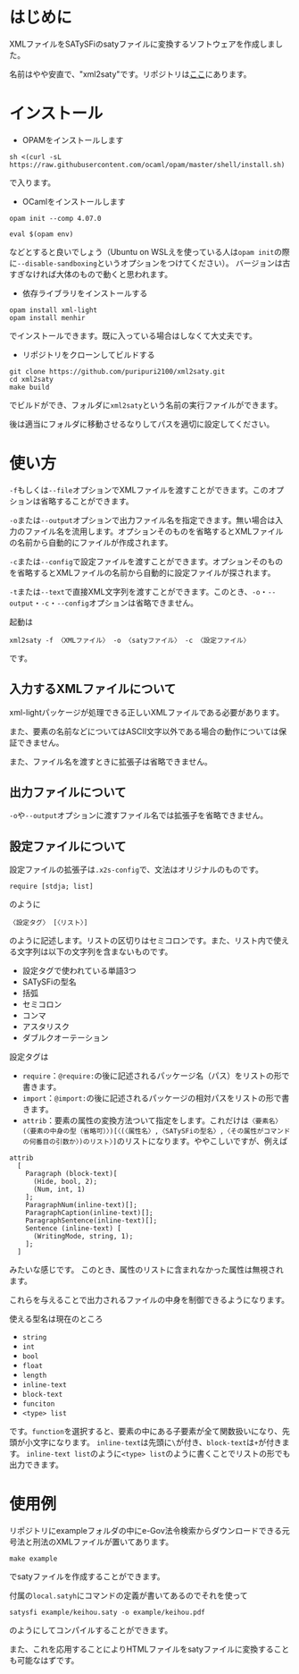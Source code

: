 
# はじめに

XMLファイルをSATySFiのsatyファイルに変換するソフトウェアを作成しました。

名前はやや安直で、"xml2saty"です。リポジトリは[ここ](https://github.com/puripuri2100/xml2saty)にあります。

# インストール

- OPAMをインストールします
```
sh <(curl -sL https://raw.githubusercontent.com/ocaml/opam/master/shell/install.sh)
```
で入ります。
- OCamlをインストールします
```
opam init --comp 4.07.0

eval $(opam env)
```
などとすると良いでしょう（Ubuntu on WSLえを使っている人は`opam init`の際に`--disable-sandboxing`というオプションをつけてください）。
バージョンは古すぎなければ大体のもので動くと思われます。
- 依存ライブラリをインストールする
```
opam install xml-light
opam install menhir
```
でインストールできます。既に入っている場合はしなくて大丈夫です。
- リポジトリをクローンしてビルドする
```
git clone https://github.com/puripuri2100/xml2saty.git
cd xml2saty
make build
```
でビルドができ、フォルダに`xml2saty`という名前の実行ファイルができます。

後は適当にフォルダに移動させるなりしてパスを適切に設定してください。

# 使い方

`-f`もしくは`--file`オプションでXMLファイルを渡すことができます。このオプションは省略することができます。

`-o`または`--output`オプションで出力ファイル名を指定できます。無い場合は入力のファイル名を流用します。オプションそのものを省略するとXMLファイルの名前から自動的にファイルが作成されます。

`-c`または`--config`で設定ファイルを渡すことができます。オプションそのものを省略するとXMLファイルの名前から自動的に設定ファイルが探されます。

`-t`または`--text`で直接XML文字列を渡すことができます。このとき、`-o`・`--output`・`-c`・`--config`オプションは省略できません。

起動は

```
xml2saty -f 〈XMLファイル〉 -o 〈satyファイル〉 -c 〈設定ファイル〉
```

です。

## 入力するXMLファイルについて

xml-lightパッケージが処理できる正しいXMLファイルである必要があります。

また、要素の名前などについてはASCII文字以外である場合の動作については保証できません。

また、ファイル名を渡すときに拡張子は省略できません。

## 出力ファイルについて

`-o`や`--output`オプションに渡すファイル名では拡張子を省略できません。

## 設定ファイルについて

設定ファイルの拡張子は`.x2s-config`で、文法はオリジナルのものです。

```
require [stdja; list]
```

のように

```
〈設定タグ〉 [〈リスト〉]
```

のように記述します。リストの区切りはセミコロンです。また、リスト内で使える文字列は以下の文字列を含まないものです。
- 設定タグで使われている単語3つ
- SATySFiの型名
- 括弧
- セミコロン
- コンマ
- アスタリスク
- ダブルクオーテーション

設定タグは

- `require`：`@require:`の後に記述されるパッケージ名（パス）をリストの形で書きます。
- `import`：`@import:`の後に記述されるパッケージの相対パスをリストの形で書きます。
- `attrib`：要素の属性の変換方法ついて指定をします。これだけは`〈要素名〉(〈要素の中身の型（省略可）〉)[〈(〈属性名〉,〈SATySFiの型名〉,〈その属性がコマンドの何番目の引数か〉)のリスト〉]`のリストになります。ややこしいですが、例えば
```
attrib
  [
    Paragraph (block-text)[
      (Hide, bool, 2);
      (Num, int, 1)
    ];
    ParagraphNum(inline-text)[];
    ParagraphCaption(inline-text)[];
    ParagraphSentence(inline-text)[];
    Sentence (inline-text) [
      (WritingMode, string, 1);
    ];
  ]
```
みたいな感じです。
このとき、属性のリストに含まれなかった属性は無視されます。

これらを与えることで出力されるファイルの中身を制御できるようになります。


使える型名は現在のところ

- `string`
- `int`
- `bool`
- `float`
- `length`
- `inline-text`
- `block-text`
- `funciton`
- `<type> list`

です。`function`を選択すると、要素の中にある子要素が全て関数扱いになり、先頭が小文字になります。
`inline-text`は先頭に`\`が付き、`block-text`は`+`が付きます。
`inline-text list`のように`<type> list`のように書くことでリストの形でも出力できます。




# 使用例

リポジトリにexampleフォルダの中にe-Gov法令検索からダウンロードできる元号法と刑法のXMLファイルが置いてあります。

```
make example
```

でsatyファイルを作成することができます。

付属の`local.satyh`にコマンドの定義が書いてあるのでそれを使って
```
satysfi example/keihou.saty -o example/keihou.pdf
```
のようにしてコンパイルすることができます。

また、これを応用することによりHTMLファイルをsatyファイルに変換することも可能なはずです。